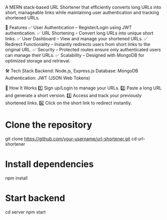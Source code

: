 A MERN stack-based URL Shortener that efficiently converts long URLs into short, manageable links while maintaining user authentication and tracking shortened URLs.



🌟 Features
✅ User Authentication – Register/Login using JWT authentication.
✅ URL Shortening – Convert long URLs into unique short links.
✅ User Dashboard – View and manage your shortened URLs.
✅ Redirect Functionality – Instantly redirects users from short links to the original URL.
✅ Security – Protected routes ensure only authenticated users can manage their URLs.
✅ Scalability – Designed with MongoDB for optimized storage and retrieval.


🛠️ Tech Stack
Backend: Node.js, Express.js
Database: MongoDB
Authentication: JWT (JSON Web Tokens)

🎯 How It Works
1️⃣ Sign up/Login to manage your URLs.
2️⃣ Paste a long URL and generate a short version.
3️⃣ Access and track your previously shortened links.
4️⃣ Click on the short link to redirect instantly.

# Clone the repository
git clone https://github.com/your-username/url-shortener.git
cd url-shortener

# Install dependencies
npm install

# Start backend
cd server
npm start

